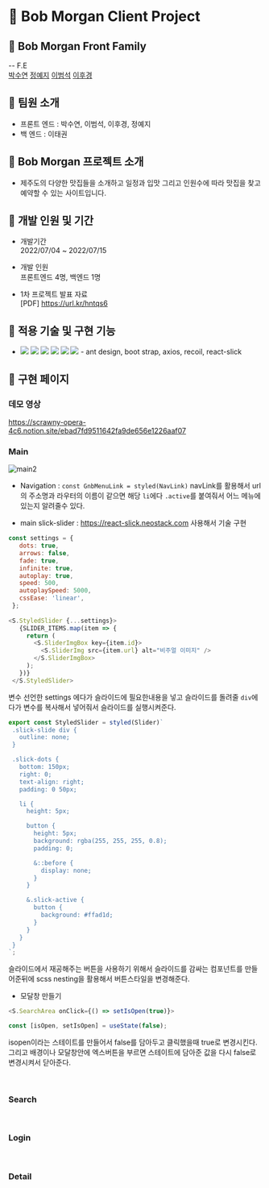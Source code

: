 # 🍊 Bob Morgan Client Project

## 🍊 Bob Morgan Front Family

-- F.E<br />
[박수연](https://github.com/dduddu92)
[정예지]()
[이범석]()
[이후경](https://github.com/kyungbaa)

## 🍊 팀원 소개

- 프론트 엔드 : 박수연, 이범석, 이후경, 정예지
- 백 엔드 : 이태권
  </br>

## 🍊 Bob Morgan 프로젝트 소개

- 제주도의 다양한 맛집들을 소개하고 일정과 입맛 그리고 인원수에 따라 맛집을 찾고 예약할 수 있는 사이트입니다.
  </br>

## 🍊 개발 인원 및 기간

- 개발기간<br />2022/07/04 ~ 2022/07/15
- 개발 인원<br />프론트엔드 4명, 백엔드 1명

- 1차 프로젝트 발표 자료<br />
  [PDF] https://url.kr/hntqs6

## 🍊 적용 기술 및 구현 기능

- <img src="https://img.shields.io/badge/HTML-E34F26?style=for-the-badge&logo=HTML5&logoColor=white"> <img src="https://img.shields.io/badge/CSS-1572B6?style=for-the-badge&logo=CSS3&logoColor=white"> <img src="https://img.shields.io/badge/JavaScript-F7DF1E?style=for-the-badge&logo=JavaScript&logoColor=white"> <img src="https://img.shields.io/badge/React-61DAFB?style=for-the-badge&logo=React&logoColor=white"> <img src="https://img.shields.io/badge/React_Router-CA4245?style=for-the-badge&logo=React Router&logoColor=white"> <img src="https://img.shields.io/badge/Styled_Components-DB7093?style=for-the-badge&logo=Styled Components&logoColor=white"> - ant design, boot strap, axios, recoil, react-slick
  </br>

## 🍊 구현 페이지

### 데모 영상

https://scrawny-opera-4c6.notion.site/ebad7fd9511642fa9de656e1226aaf07
<br />

### Main
![main2](https://user-images.githubusercontent.com/99022588/180638257-4f79ad17-9bdd-48fe-bac9-234598a1e10b.gif)

- Navigation
 : `const GnbMenuLink = styled(NavLink)` navLink를 활용해서 url의 주소명과 라우터의 이름이 같으면 해당 `li`에다 `.active`를 붙여줘서 어느 메뉴에 있는지 알려줄수 있다.

- main slick-slider
 : https://react-slick.neostack.com 사용해서 기술 구현
 ``` javascript
 const settings = {
    dots: true,
    arrows: false,
    fade: true,
    infinite: true,
    autoplay: true,
    speed: 500,
    autoplaySpeed: 5000,
    cssEase: 'linear',
  };
  
 <S.StyledSlider {...settings}>
    {SLIDER_ITEMS.map(item => {
      return (
        <S.SliderImgBox key={item.id}>
          <S.SliderImg src={item.url} alt="비주얼 이미지" />
        </S.SliderImgBox>
      );
    })}
  </S.StyledSlider>
 ```
 변수 선언한 settings 에다가 슬라이드에 필요한내용을 넣고 슬라이드를 돌려줄 `div`에다가 변수를 복사해서 넣어줘서 슬라이드를 실행시켜준다.
 
 ``` javascript
 export const StyledSlider = styled(Slider)`
  .slick-slide div {
    outline: none;
  }

  .slick-dots {
    bottom: 150px;
    right: 0;
    text-align: right;
    padding: 0 50px;

    li {
      height: 5px;

      button {
        height: 5px;
        background: rgba(255, 255, 255, 0.8);
        padding: 0;

        &::before {
          display: none;
        }
      }

      &.slick-active {
        button {
          background: #ffad1d;
        }
      }
    }
  }
`;
 ```
 슬라이드에서 재공해주는 버튼을 사용하기 위해서 슬라이드를 감싸는 컴포넌트를 만들어준뒤에 scss nesting을 활용해서 버튼스타일을 변경해준다.
 
 - 모달창 만들기 <br />
  ```javascript
  <S.SearchArea onClick={() => setIsOpen(true)}>
  
  const [isOpen, setIsOpen] = useState(false);
  ```
  isopen이라는 스테이트를 만들어서 false를 담아두고 클릭했을때 true로 변경시킨다. <br />
  그리고 배경이나 모달창안에 엑스버튼을 부르면 스테이트에 담아준 값을 다시 false로 변경시켜서 닫아준다.

</br>

### Search

</br>

### Login

</br>

### Detail

</br>
